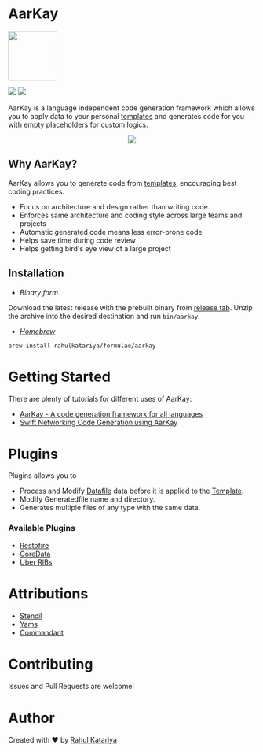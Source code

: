 # AarKay

<img src="https://raw.githubusercontent.com/RahulKatariya/AarKay/master/.github/logo.png" width="100">

[<img src="https://img.shields.io/badge/language-Swift-orange.svg?longCache=true&style=flat-square">](https://github.com/Apple/Swift) [<img src="https://rahulkatariya.herokuapp.com/badge.svg?longCache=true&style=flat-square">](https://rahulkatariya.herokuapp.com)

AarKay is a language independent code generation framework which allows you to apply data to your personal [templates](https://github.com/RahulKatariya/AarKay/blob/master/guides/Templatefile.md) and generates code for you with empty placeholders for custom logics.

<p align="center"><img src="https://raw.githubusercontent.com/RahulKatariya/AarKay/master/.github/1.png"></p>

## Why AarKay?

AarKay allows you to generate code from [templates](https://github.com/RahulKatariya/AarKay/blob/master/guides/Templatefile.md), encouraging best coding practices.

- Focus on architecture and design rather than writing code.
- Enforces same architecture and coding style across large teams and projects
- Automatic generated code means less error-prone code
- Helps save time during code review
- Helps getting bird's eye view of a large project

## Installation

- _Binary form_

Download the latest release with the prebuilt binary from [release tab](https://github.com/RahulKatariya/AarKay/releases/latest). Unzip the archive into the desired destination and run `bin/aarkay`.

- _[Homebrew](https://brew.sh)_

`brew install rahulkatariya/formulae/aarkay`

# Getting Started

There are plenty of tutorials for different uses of AarKay:

- [AarKay - A code generation framework for all languages](https://medium.com/rahulkatariya/aarkay-a-code-generator-for-all-developers-65f3803db704)
- [Swift Networking Code Generation using AarKay](https://medium.com/rahulkatariya/generating-swift-network-code-using-aarkay-64ad6d49d337)

# Plugins

Plugins allows you to

- Process and Modify [Datafile](https://github.com/RahulKatariya/AarKay/blob/master/guides/Datafile.md) data before it is applied to the [Template](https://github.com/RahulKatariya/AarKay/blob/master/guides/Templatefile.md).
- Modify Generatedfile name and directory.
- Generates multiple files of any type with the same data.

### Available Plugins

- [Restofire](https://github.com/Restofire/aarkay-plugin-restofire)
- [CoreData](https://github.com/RahulKatariya/aarkay-plugin-coredata)
- [Uber RIBs](https://github.com/RahulKatariya/aarkay-plugin-uberribs)

# Attributions

- [Stencil](https://github.com/stencilproject/Stencil)
- [Yams](https://github.com/jpsim/Yams)
- [Commandant](https://github.com/Carthage/Commandant.git)

# Contributing

Issues and Pull Requests are welcome!

# Author

Created with ❤️ by [Rahul Katariya](https://twitter.com/rahulkatariya91)
